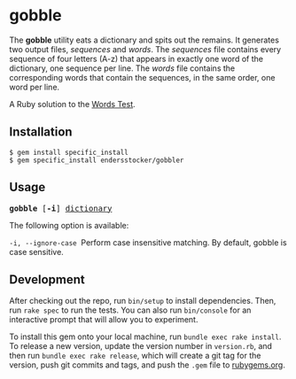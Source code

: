 # gobble

The **gobble** utility eats a dictionary and spits out the remains. It generates two output files, _sequences_ and _words_. The _sequences_ file contains every sequence of four letters (A-z) that appears in exactly one word of the dictionary, one sequence per line. The _words_ file contains the corresponding words that contain the sequences, in the same order, one word per line.

A Ruby solution to the [Words Test](https://gist.github.com/pedromartinez/7788650).

## Installation

    $ gem install specific_install
    $ gem specific_install endersstocker/gobbler

## Usage

<pre>
<b>gobble</b> [<b>-i</b>] <u>dictionary</u>
</pre>

The following option is available:

`-i, --ignore-case`&nbsp; Perform case insensitive matching. By default, gobble is case sensitive.

## Development

After checking out the repo, run `bin/setup` to install dependencies. Then, run `rake spec` to run the tests. You can also run `bin/console` for an interactive prompt that will allow you to experiment.

To install this gem onto your local machine, run `bundle exec rake install`. To release a new version, update the version number in `version.rb`, and then run `bundle exec rake release`, which will create a git tag for the version, push git commits and tags, and push the `.gem` file to [rubygems.org](https://rubygems.org).
